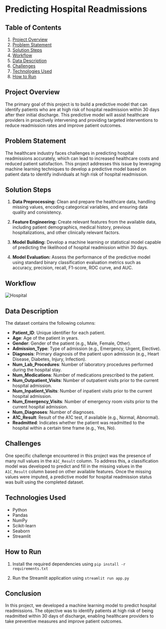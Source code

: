 # Predicting Hospital Readmissions

## Table of Contents

1. [Project Overview](#project-overview)
2. [Problem Statement](#problem-statement)
3. [Solution Steps](#solution-steps)
4. [Workflow](#workflow)
5. [Data Description](#data-description)
6. [Challenges](#challenges)
7. [Technologies Used](#technologies-used)
9. [How to Run](#how-to-run)

## Project Overview

The primary goal of this project is to build a predictive model that can identify patients who are at high risk of hospital readmission within 30 days after their initial discharge. This predictive model will assist healthcare providers in proactively intervening and providing targeted interventions to reduce readmission rates and improve patient outcomes.

## Problem Statement

The healthcare industry faces challenges in predicting hospital readmissions accurately, which can lead to increased healthcare costs and reduced patient satisfaction. This project addresses this issue by leveraging machine learning techniques to develop a predictive model based on patient data to identify individuals at high risk of hospital readmission.

## Solution Steps

1. **Data Preprocessing:** Clean and prepare the healthcare data, handling missing values, encoding categorical variables, and ensuring data quality and consistency.

2. **Feature Engineering:** Create relevant features from the available data, including patient demographics, medical history, previous hospitalizations, and other clinically relevant factors.

3. **Model Building:** Develop a machine learning or statistical model capable of predicting the likelihood of hospital readmission within 30 days. 

4. **Model Evaluation:** Assess the performance of the predictive model using standard binary classification evaluation metrics such as accuracy, precision, recall, F1-score, ROC curve, and AUC.

## Workflow

![Hospital](https://github.com/asdesilva3/Predicting-Hospital-Readmissions/assets/148002331/d3a2f1e6-ecaa-4b90-9d1b-a1e5e81e722d)



## Data Description

The dataset contains the following columns:

- **Patient_ID**: Unique identifier for each patient.
- **Age**: Age of the patient in years.
- **Gender**: Gender of the patient (e.g., Male, Female, Other).
- **Admission_Type**: Type of admission (e.g., Emergency, Urgent, Elective).
- **Diagnosis**: Primary diagnosis of the patient upon admission (e.g., Heart Disease, Diabetes, Injury, Infection).
- **Num_Lab_Procedures**: Number of laboratory procedures performed during the hospital stay.
- **Num_Medications**: Number of medications prescribed to the patient.
- **Num_Outpatient_Visits**: Number of outpatient visits prior to the current hospital admission.
- **Num_Inpatient_Visits**: Number of inpatient visits prior to the current hospital admission.
- **Num_Emergency_Visits**: Number of emergency room visits prior to the current hospital admission.
- **Num_Diagnoses**: Number of diagnoses.
- **A1C_Result**: Result of the A1C test, if available (e.g., Normal, Abnormal).
- **Readmitted**: Indicates whether the patient was readmitted to the hospital within a certain time frame (e.g., Yes, No).


## Challenges

One specific challenge encountered in this project was the presence of many null values in the `A1C_Result` column. To address this, a classification model was developed to predict and fill in the missing values in the `A1C_Result` column based on other available features. Once the missing values were imputed, a predictive model for hospital readmission status was built using the completed dataset.


## Technologies Used

- Python
- Pandas
- NumPy
- Scikit-learn
- Seaborn
- Streamlit


## How to Run

1. Install the required dependencies using `pip install -r requirements.txt`

2. Run the Streamlit application using `streamlit run app.py`

## Conclusion
In this project, we developed a machine learning model to predict hospital readmissions. The objective was to identify patients at high risk of being readmitted within 30 days of discharge, enabling healthcare providers to take preventive measures and improve patient outcomes.

